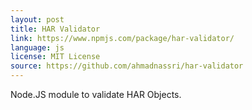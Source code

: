 ```yaml
---
layout: post
title: HAR Validator
link: https://www.npmjs.com/package/har-validator/
language: js
license: MIT License
source: https://github.com/ahmadnassri/har-validator
---
```


Node.JS module to validate HAR Objects.
